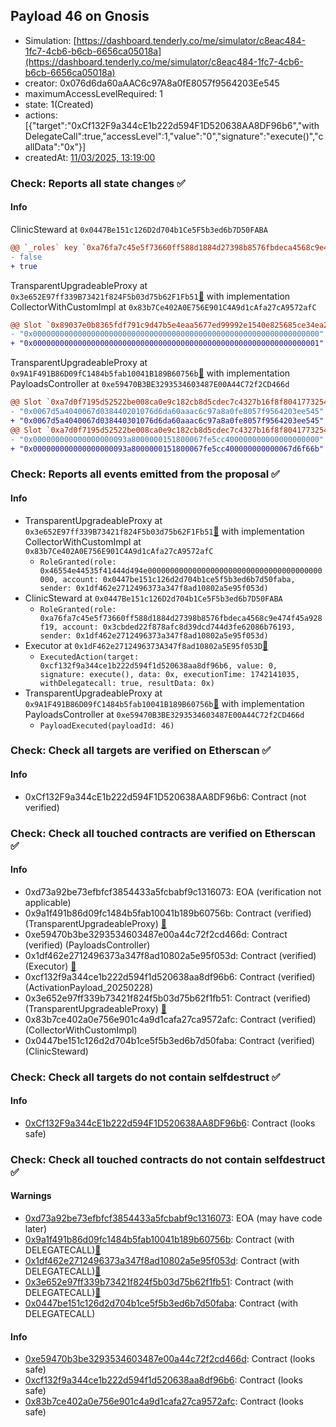 ## Payload 46 on Gnosis

- Simulation: [https://dashboard.tenderly.co/me/simulator/c8eac484-1fc7-4cb6-b6cb-6656ca05018a](https://dashboard.tenderly.co/me/simulator/c8eac484-1fc7-4cb6-b6cb-6656ca05018a)
- creator: 0x076d6da60aAAC6c97A8a0fE8057f9564203Ee545
- maximumAccessLevelRequired: 1
- state: 1(Created)
- actions: [{"target":"0xCf132F9a344cE1b222d594F1D520638AA8DF96b6","withDelegateCall":true,"accessLevel":1,"value":"0","signature":"execute()","callData":"0x"}]
- createdAt: [11/03/2025, 13:19:00](https://gnosisscan.io/tx/0x3801302f814e3ac231cd42f160ec9ab838383d846ed58bfc36e095ec820e0d1f)

### Check: Reports all state changes :white_check_mark:

#### Info


ClinicSteward at `0x0447Be151c126D2d704b1Ce5F5b3ed6b7D50FABA`
```diff
@@ `_roles` key `0xa76fa7c45e5f73660ff588d1884d27398b8576fbdeca4568c9e474f45a928f19.hasRole.0x3cbded22f878afc8d39dcd744d3fe62086b76193` @@
- false
+ true
```

TransparentUpgradeableProxy at `0x3e652E97ff339B73421f824F5b03d75b62F1Fb51`[:ghost:](https://github.com/bgd-labs/aave-address-book "AaveV3Gnosis.COLLECTOR") with implementation CollectorWithCustomImpl at `0x83b7Ce402A0E756E901C4A9d1cAfa27cA9572afC`
```diff
@@ Slot `0x89037e0b8365fdf791c9d47b5e4eaa5677ed99992e1540e825685ce34ea28621` @@
- "0x0000000000000000000000000000000000000000000000000000000000000000"
+ "0x0000000000000000000000000000000000000000000000000000000000000001"
```

TransparentUpgradeableProxy at `0x9A1F491B86D09fC1484b5fab10041B189B60756b`[:ghost:](https://github.com/bgd-labs/aave-address-book "GovernanceV3Gnosis.PAYLOADS_CONTROLLER") with implementation PayloadsController at `0xe59470B3BE3293534603487E00A44C72f2CD466d`
```diff
@@ Slot `0xa7d0f7195d52522be008ca0e9c182cb8d5cdec7c4327b16f8f80417732546566` @@
- "0x0067d5a4040067d038440201076d6da60aaac6c97a8a0fe8057f9564203ee545"
+ "0x0067d5a4040067d038440301076d6da60aaac6c97a8a0fe8057f9564203ee545"
@@ Slot `0xa7d0f7195d52522be008ca0e9c182cb8d5cdec7c4327b16f8f80417732546567` @@
- "0x000000000000000000093a8000000151800067fe5cc400000000000000000000"
+ "0x000000000000000000093a8000000151800067fe5cc400000000000067d6f66b"
```


### Check: Reports all events emitted from the proposal :white_check_mark:

#### Info

- TransparentUpgradeableProxy at `0x3e652E97ff339B73421f824F5b03d75b62F1Fb51`[:ghost:](https://github.com/bgd-labs/aave-address-book "AaveV3Gnosis.COLLECTOR") with implementation CollectorWithCustomImpl at `0x83b7Ce402A0E756E901C4A9d1cAfa27cA9572afC`
  - `RoleGranted(role: 0x46554e44535f41444d494e000000000000000000000000000000000000000000, account: 0x0447be151c126d2d704b1ce5f5b3ed6b7d50faba, sender: 0x1df462e2712496373a347f8ad10802a5e95f053d)`
- ClinicSteward at `0x0447Be151c126D2d704b1Ce5F5b3ed6b7D50FABA`
  - `RoleGranted(role: 0xa76fa7c45e5f73660ff588d1884d27398b8576fbdeca4568c9e474f45a928f19, account: 0x3cbded22f878afc8d39dcd744d3fe62086b76193, sender: 0x1df462e2712496373a347f8ad10802a5e95f053d)`
- Executor at `0x1dF462e2712496373A347f8ad10802a5E95f053D`[:ghost:](https://github.com/bgd-labs/aave-address-book "AaveV3Gnosis.ACL_ADMIN, GovernanceV3Gnosis.EXECUTOR_LVL_1")
  - `ExecutedAction(target: 0xcf132f9a344ce1b222d594f1d520638aa8df96b6, value: 0, signature: execute(), data: 0x, executionTime: 1742141035, withDelegatecall: true, resultData: 0x)`
- TransparentUpgradeableProxy at `0x9A1F491B86D09fC1484b5fab10041B189B60756b`[:ghost:](https://github.com/bgd-labs/aave-address-book "GovernanceV3Gnosis.PAYLOADS_CONTROLLER") with implementation PayloadsController at `0xe59470B3BE3293534603487E00A44C72f2CD466d`
  - `PayloadExecuted(payloadId: 46)`

### Check: Check all targets are verified on Etherscan :white_check_mark:

#### Info

- 0xCf132F9a344cE1b222d594F1D520638AA8DF96b6: Contract (not verified) 

### Check: Check all touched contracts are verified on Etherscan :white_check_mark:

#### Info

- 0xd73a92be73efbfcf3854433a5fcbabf9c1316073: EOA (verification not applicable)
- 0x9a1f491b86d09fc1484b5fab10041b189b60756b: Contract (verified) (TransparentUpgradeableProxy) [:ghost:](https://github.com/bgd-labs/aave-address-book "GovernanceV3Gnosis.PAYLOADS_CONTROLLER")
- 0xe59470b3be3293534603487e00a44c72f2cd466d: Contract (verified) (PayloadsController) 
- 0x1df462e2712496373a347f8ad10802a5e95f053d: Contract (verified) (Executor) [:ghost:](https://github.com/bgd-labs/aave-address-book "AaveV3Gnosis.ACL_ADMIN, GovernanceV3Gnosis.EXECUTOR_LVL_1")
- 0xcf132f9a344ce1b222d594f1d520638aa8df96b6: Contract (verified) (ActivationPayload_20250228) 
- 0x3e652e97ff339b73421f824f5b03d75b62f1fb51: Contract (verified) (TransparentUpgradeableProxy) [:ghost:](https://github.com/bgd-labs/aave-address-book "AaveV3Gnosis.COLLECTOR")
- 0x83b7ce402a0e756e901c4a9d1cafa27ca9572afc: Contract (verified) (CollectorWithCustomImpl) 
- 0x0447be151c126d2d704b1ce5f5b3ed6b7d50faba: Contract (verified) (ClinicSteward) 

### Check: Check all targets do not contain selfdestruct :white_check_mark:

#### Info

- [0xCf132F9a344cE1b222d594F1D520638AA8DF96b6](https://gnosisscan.io/address/0xCf132F9a344cE1b222d594F1D520638AA8DF96b6): Contract (looks safe)

### Check: Check all touched contracts do not contain selfdestruct :white_check_mark:

#### Warnings

- [0xd73a92be73efbfcf3854433a5fcbabf9c1316073](https://gnosisscan.io/address/0xd73a92be73efbfcf3854433a5fcbabf9c1316073): EOA (may have code later)
- [0x9a1f491b86d09fc1484b5fab10041b189b60756b](https://gnosisscan.io/address/0x9a1f491b86d09fc1484b5fab10041b189b60756b): Contract (with DELEGATECALL)[:ghost:](https://github.com/bgd-labs/aave-address-book "GovernanceV3Gnosis.PAYLOADS_CONTROLLER")
- [0x1df462e2712496373a347f8ad10802a5e95f053d](https://gnosisscan.io/address/0x1df462e2712496373a347f8ad10802a5e95f053d): Contract (with DELEGATECALL)[:ghost:](https://github.com/bgd-labs/aave-address-book "AaveV3Gnosis.ACL_ADMIN, GovernanceV3Gnosis.EXECUTOR_LVL_1")
- [0x3e652e97ff339b73421f824f5b03d75b62f1fb51](https://gnosisscan.io/address/0x3e652e97ff339b73421f824f5b03d75b62f1fb51): Contract (with DELEGATECALL)[:ghost:](https://github.com/bgd-labs/aave-address-book "AaveV3Gnosis.COLLECTOR")
- [0x0447be151c126d2d704b1ce5f5b3ed6b7d50faba](https://gnosisscan.io/address/0x0447be151c126d2d704b1ce5f5b3ed6b7d50faba): Contract (with DELEGATECALL)

#### Info

- [0xe59470b3be3293534603487e00a44c72f2cd466d](https://gnosisscan.io/address/0xe59470b3be3293534603487e00a44c72f2cd466d): Contract (looks safe)
- [0xcf132f9a344ce1b222d594f1d520638aa8df96b6](https://gnosisscan.io/address/0xcf132f9a344ce1b222d594f1d520638aa8df96b6): Contract (looks safe)
- [0x83b7ce402a0e756e901c4a9d1cafa27ca9572afc](https://gnosisscan.io/address/0x83b7ce402a0e756e901c4a9d1cafa27ca9572afc): Contract (looks safe)

